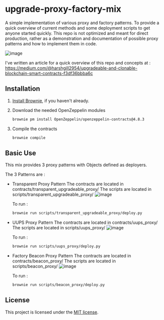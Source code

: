 # upgrade-proxy-factory-mix

A simple implementation of various proxy and factory patterns. To provide a quick overview of current methods and some deployment scripts to get anyone started quickly. This repo is not optimized and meant for direct production, rather as a demonstration and documentation of possible proxy patterns and how to implement them in code.

![image](https://github.com/Harsh-Gill/brownie-proxy-factory-mix/assets/70016426/1181f7af-5694-4b91-b753-d40d7d570a8d)

I've written an article for a quick overview of this repo and concepts at : https://medium.com/@harshgill2954/upgradeable-and-clonable-blockchain-smart-contracts-f3df36bbba6c

## Installation

1. [Install Brownie](https://eth-brownie.readthedocs.io/en/stable/install.html), if you haven't already.

2. Download the needed OpenZeppelin modules

   ```bash
   brownie pm install OpenZeppelin/openzeppelin-contracts@4.8.3
   ```

3. Compile the contracts

   ```bash
   brownie compile
   ```

## Basic Use

This mix provides 3 proxy patterns with Objects defined as deployers.

The 3 Patterns are :

- Transparent Proxy Pattern
  The contracts are located in contracts/transparent_upgradeable_proxy/
  The scripts are located in scripts/transparent_upgradeable_proxy/
![image](https://github.com/Harsh-Gill/brownie-proxy-factory-mix/assets/70016426/c193789c-bca6-451b-b07c-f4629bf62d0c)

  To run :

  ```bash
  brownie run scripts/transparent_upgradeable_proxy/deploy.py
  ```

- UUPS Proxy Pattern
  The contracts are located in contracts/uups_proxy/
  The scripts are located in scripts/uups_proxy/
![image](https://github.com/Harsh-Gill/brownie-proxy-factory-mix/assets/70016426/abf24858-e1d5-4673-a7c5-c8d944733ce2)

  To run :

  ```bash
  brownie run scripts/uups_proxy/deploy.py
  ```

- Factory Beacon Proxy Pattern
  The contracts are located in contracts/beacon_proxy/
  The scripts are located in scripts/beacon_proxy/
![image](https://github.com/Harsh-Gill/brownie-proxy-factory-mix/assets/70016426/c01bdcdf-c05f-46be-b3f0-d9e376dd9656)

  To run :

  ```bash
  brownie run scripts/beacon_proxy/deploy.py
  ```

## License

This project is licensed under the [MIT license](LICENSE).
